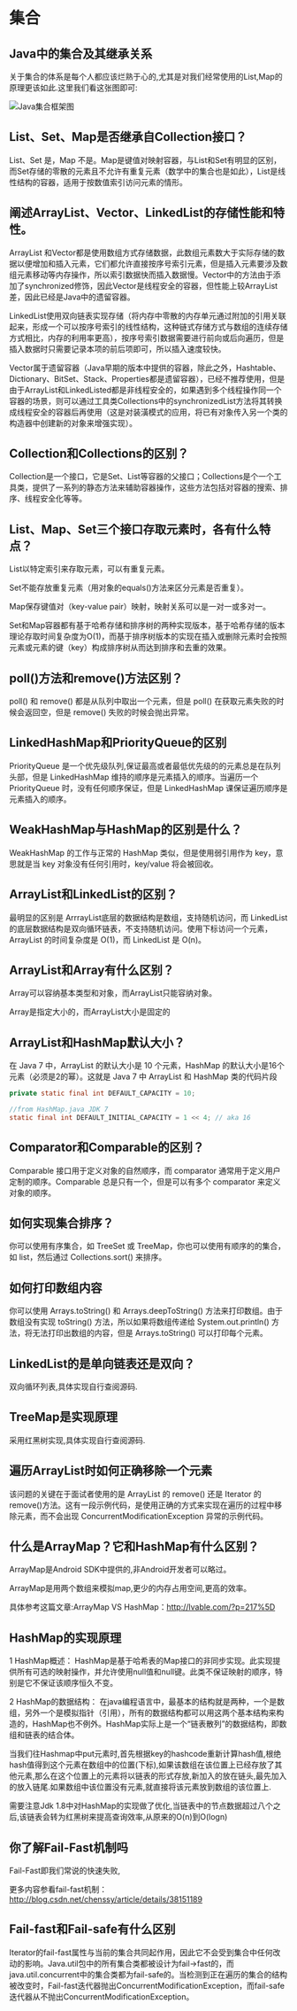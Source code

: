 # 集合

## Java中的集合及其继承关系

关于集合的体系是每个人都应该烂熟于心的,尤其是对我们经常使用的List,Map的原理更该如此.这里我们看这张图即可:

![Java集合框架图](../images/collections_class-map.png)

## List、Set、Map是否继承自Collection接口？

List、Set 是，Map 不是。Map是键值对映射容器，与List和Set有明显的区别，而Set存储的零散的元素且不允许有重复元素（数学中的集合也是如此），List是线性结构的容器，适用于按数值索引访问元素的情形。

## 阐述ArrayList、Vector、LinkedList的存储性能和特性。

ArrayList 和Vector都是使用数组方式存储数据，此数组元素数大于实际存储的数据以便增加和插入元素，它们都允许直接按序号索引元素，但是插入元素要涉及数组元素移动等内存操作，所以索引数据快而插入数据慢。Vector中的方法由于添加了synchronized修饰，因此Vector是线程安全的容器，但性能上较ArrayList差，因此已经是Java中的遗留容器。

LinkedList使用双向链表实现存储（将内存中零散的内存单元通过附加的引用关联起来，形成一个可以按序号索引的线性结构，这种链式存储方式与数组的连续存储方式相比，内存的利用率更高），按序号索引数据需要进行前向或后向遍历，但是插入数据时只需要记录本项的前后项即可，所以插入速度较快。

Vector属于遗留容器（Java早期的版本中提供的容器，除此之外，Hashtable、Dictionary、BitSet、Stack、Properties都是遗留容器），已经不推荐使用，但是由于ArrayList和LinkedListed都是非线程安全的，如果遇到多个线程操作同一个容器的场景，则可以通过工具类Collections中的synchronizedList方法将其转换成线程安全的容器后再使用（这是对装潢模式的应用，将已有对象传入另一个类的构造器中创建新的对象来增强实现）。

## Collection和Collections的区别？

Collection是一个接口，它是Set、List等容器的父接口；Collections是个一个工具类，提供了一系列的静态方法来辅助容器操作，这些方法包括对容器的搜索、排序、线程安全化等等。

## List、Map、Set三个接口存取元素时，各有什么特点？

List以特定索引来存取元素，可以有重复元素。

Set不能存放重复元素（用对象的equals()方法来区分元素是否重复）。

Map保存键值对（key-value pair）映射，映射关系可以是一对一或多对一。

Set和Map容器都有基于哈希存储和排序树的两种实现版本，基于哈希存储的版本理论存取时间复杂度为O(1)，而基于排序树版本的实现在插入或删除元素时会按照元素或元素的键（key）构成排序树从而达到排序和去重的效果。

## poll()方法和remove()方法区别？

poll() 和 remove() 都是从队列中取出一个元素，但是 poll() 在获取元素失败的时候会返回空，但是 remove() 失败的时候会抛出异常。

## LinkedHashMap和PriorityQueue的区别

PriorityQueue 是一个优先级队列,保证最高或者最低优先级的的元素总是在队列头部，但是 LinkedHashMap 维持的顺序是元素插入的顺序。当遍历一个 PriorityQueue 时，没有任何顺序保证，但是 LinkedHashMap 课保证遍历顺序是元素插入的顺序。

## WeakHashMap与HashMap的区别是什么？

WeakHashMap 的工作与正常的 HashMap 类似，但是使用弱引用作为 key，意思就是当 key 对象没有任何引用时，key/value 将会被回收。

## ArrayList和LinkedList的区别？

最明显的区别是 ArrrayList底层的数据结构是数组，支持随机访问，而 LinkedList 的底层数据结构是双向循环链表，不支持随机访问。使用下标访问一个元素，ArrayList 的时间复杂度是 O(1)，而 LinkedList 是 O(n)。

## ArrayList和Array有什么区别？

Array可以容纳基本类型和对象，而ArrayList只能容纳对象。

Array是指定大小的，而ArrayList大小是固定的

## ArrayList和HashMap默认大小？

在 Java 7 中，ArrayList 的默认大小是 10 个元素，HashMap 的默认大小是16个元素（必须是2的幂）。这就是 Java 7 中 ArrayList 和 HashMap 类的代码片段

```Java
private static final int DEFAULT_CAPACITY = 10;

//from HashMap.java JDK 7
static final int DEFAULT_INITIAL_CAPACITY = 1 << 4; // aka 16
```

## Comparator和Comparable的区别？

Comparable 接口用于定义对象的自然顺序，而 comparator 通常用于定义用户定制的顺序。Comparable 总是只有一个，但是可以有多个 comparator 来定义对象的顺序。

## 如何实现集合排序？

你可以使用有序集合，如 TreeSet 或 TreeMap，你也可以使用有顺序的的集合，如 list，然后通过 Collections.sort() 来排序。

## 如何打印数组内容

你可以使用 Arrays.toString() 和 Arrays.deepToString() 方法来打印数组。由于数组没有实现 toString() 方法，所以如果将数组传递给 System.out.println() 方法，将无法打印出数组的内容，但是 Arrays.toString() 可以打印每个元素。

## LinkedList的是单向链表还是双向？

双向循环列表,具体实现自行查阅源码.

## TreeMap是实现原理

采用红黑树实现,具体实现自行查阅源码.

## 遍历ArrayList时如何正确移除一个元素

该问题的关键在于面试者使用的是 ArrayList 的 remove() 还是 Iterator 的 remove()方法。这有一段示例代码，是使用正确的方式来实现在遍历的过程中移除元素，而不会出现 ConcurrentModificationException 异常的示例代码。

## 什么是ArrayMap？它和HashMap有什么区别？

ArrayMap是Android SDK中提供的,非Android开发者可以略过。

ArrayMap是用两个数组来模拟map,更少的内存占用空间,更高的效率。 

具体参考这篇文章:ArrayMap VS HashMap：http://lvable.com/?p=217%5D

## HashMap的实现原理

1 HashMap概述： HashMap是基于哈希表的Map接口的非同步实现。此实现提供所有可选的映射操作，并允许使用null值和null键。此类不保证映射的顺序，特别是它不保证该顺序恒久不变。 

2 HashMap的数据结构： 在java编程语言中，最基本的结构就是两种，一个是数组，另外一个是模拟指针（引用），所有的数据结构都可以用这两个基本结构来构造的，HashMap也不例外。HashMap实际上是一个“链表散列”的数据结构，即数组和链表的结合体。

当我们往Hashmap中put元素时,首先根据key的hashcode重新计算hash值,根绝hash值得到这个元素在数组中的位置(下标),如果该数组在该位置上已经存放了其他元素,那么在这个位置上的元素将以链表的形式存放,新加入的放在链头,最先加入的放入链尾.如果数组中该位置没有元素,就直接将该元素放到数组的该位置上.

需要注意Jdk 1.8中对HashMap的实现做了优化,当链表中的节点数据超过八个之后,该链表会转为红黑树来提高查询效率,从原来的O(n)到O(logn)

## 你了解Fail-Fast机制吗

Fail-Fast即我们常说的快速失败,

更多内容参看fail-fast机制：http://blog.csdn.net/chenssy/article/details/38151189

## Fail-fast和Fail-safe有什么区别

Iterator的fail-fast属性与当前的集合共同起作用，因此它不会受到集合中任何改动的影响。Java.util包中的所有集合类都被设计为fail->fast的，而java.util.concurrent中的集合类都为fail-safe的。当检测到正在遍历的集合的结构被改变时，Fail-fast迭代器抛出ConcurrentModificationException，而fail-safe迭代器从不抛出ConcurrentModificationException。
